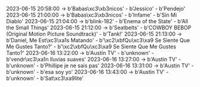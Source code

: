 2023-06-15 20:58:00 -> b'Babas\xc3\xb3nicos' - b'Jessico' - b'Pendejo'
2023-06-15 21:00:00 -> b'Babas\xc3\xb3nicos' - b'Infame' - b'Sin Mi Diablo'
2023-06-15 21:04:00 -> b'blink-182' - b'Enema of the State' - b'All the Small Things'
2023-06-15 21:12:00 -> b'Seatbelts' - b'COWBOY BEBOP (Original Motion Picture Soundtrack)' - b'Tank!'
2023-06-15 21:13:00 -> b'Daniel, Me Est\xc3\xa1s Matando' - b'\xc2\xbfQu\xc3\xa9 Se Siente Que Me Gustes Tanto?' - b'\xc2\xbfQu\xc3\xa9 Se Siente Que Me Gustes Tanto?'
2023-06-16 13:22:00 -> b'Austin TV' - b'unknown' - b'vendr\xc3\xa1n lluvias suaves'
2023-06-16 13:27:00 -> b'Austin TV' - b'unknown' - b'Phillipe je ne sais pas'
2023-06-16 13:31:00 -> b'Austin TV' - b'unknown' - b'esa soy yo'
2023-06-16 13:43:00 -> b'Austin TV' - b'unknown' - b'Sat\xc3\xa9lite'
